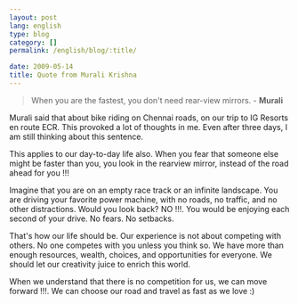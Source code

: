 ```yaml
---
layout: post
lang: english
type: blog
category: []
permalink: /english/blog/:title/

date: 2009-05-14
title: Quote from Murali Krishna
---
```


> When you are the fastest, you don't need rear-view mirrors. - **Murali**

Murali said that about bike riding on Chennai roads, on our trip to IG Resorts en route ECR. This provoked a lot of thoughts in me. Even after three days, I am still thinking about this sentence.

This applies to our day-to-day life also. When you fear that someone else might be faster than you, you look in the rearview mirror, instead of the road ahead for you !!!

Imagine that you are on an empty race track or an infinite landscape. You are driving your favorite power machine, with no roads, no traffic, and no other distractions. Would you look back? NO !!!. You would be enjoying each second of your drive. No fears. No setbacks.

That's how our life should be. Our experience is not about competing with others. No one competes with you unless you think so. We have more than enough resources, wealth, choices, and opportunities for everyone. We should let our creativity juice to enrich this world.

When we understand that there is no competition for us, we can move forward !!!. We can choose our road and travel as fast as we love :)
